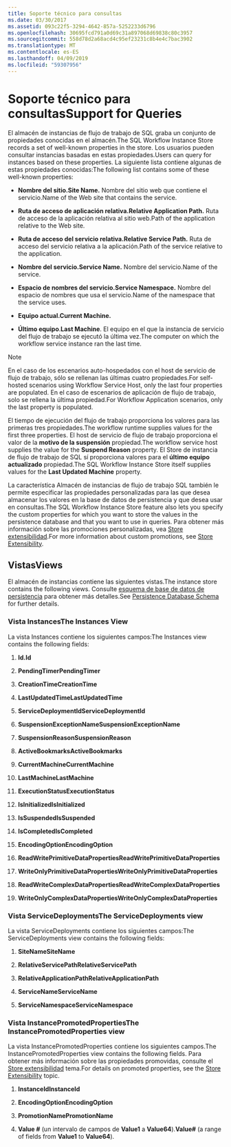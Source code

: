 ```yaml
---
title: Soporte técnico para consultas
ms.date: 03/30/2017
ms.assetid: 093c22f5-3294-4642-857a-5252233d6796
ms.openlocfilehash: 30695fcd791a0d69c31a897068d69838c80c3957
ms.sourcegitcommit: 558d78d2a68acd4c95ef23231c8b4e4c7bac3902
ms.translationtype: MT
ms.contentlocale: es-ES
ms.lasthandoff: 04/09/2019
ms.locfileid: "59307956"
---
```

# <a name="support-for-queries"></a><span data-ttu-id="5383f-102">Soporte técnico para consultas</span><span class="sxs-lookup"><span data-stu-id="5383f-102">Support for Queries</span></span>
<span data-ttu-id="5383f-103">El almacén de instancias de flujo de trabajo de SQL graba un conjunto de propiedades conocidas en el almacén.</span><span class="sxs-lookup"><span data-stu-id="5383f-103">The SQL Workflow Instance Store records a set of well-known properties in the store.</span></span> <span data-ttu-id="5383f-104">Los usuarios pueden consultar instancias basadas en estas propiedades.</span><span class="sxs-lookup"><span data-stu-id="5383f-104">Users can query for instances based on these properties.</span></span> <span data-ttu-id="5383f-105">La siguiente lista contiene algunas de estas propiedades conocidas:</span><span class="sxs-lookup"><span data-stu-id="5383f-105">The following list contains some of these well-known properties:</span></span>  
  
-   **<span data-ttu-id="5383f-106">Nombre del sitio.</span><span class="sxs-lookup"><span data-stu-id="5383f-106">Site Name.</span></span>** <span data-ttu-id="5383f-107">Nombre del sitio web que contiene el servicio.</span><span class="sxs-lookup"><span data-stu-id="5383f-107">Name of the Web site that contains the service.</span></span>  
  
-   **<span data-ttu-id="5383f-108">Ruta de acceso de aplicación relativa.</span><span class="sxs-lookup"><span data-stu-id="5383f-108">Relative Application Path.</span></span>** <span data-ttu-id="5383f-109">Ruta de acceso de la aplicación relativa al sitio web.</span><span class="sxs-lookup"><span data-stu-id="5383f-109">Path of the application relative to the Web site.</span></span>  
  
-   **<span data-ttu-id="5383f-110">Ruta de acceso del servicio relativa.</span><span class="sxs-lookup"><span data-stu-id="5383f-110">Relative Service Path.</span></span>** <span data-ttu-id="5383f-111">Ruta de acceso del servicio relativa a la aplicación.</span><span class="sxs-lookup"><span data-stu-id="5383f-111">Path of the service relative to the application.</span></span>  
  
-   **<span data-ttu-id="5383f-112">Nombre del servicio.</span><span class="sxs-lookup"><span data-stu-id="5383f-112">Service Name.</span></span>** <span data-ttu-id="5383f-113">Nombre del servicio.</span><span class="sxs-lookup"><span data-stu-id="5383f-113">Name of the service.</span></span>  
  
-   **<span data-ttu-id="5383f-114">Espacio de nombres del servicio.</span><span class="sxs-lookup"><span data-stu-id="5383f-114">Service Namespace.</span></span>** <span data-ttu-id="5383f-115">Nombre del espacio de nombres que usa el servicio.</span><span class="sxs-lookup"><span data-stu-id="5383f-115">Name of the namespace that the service uses.</span></span>  
  
-   **<span data-ttu-id="5383f-116">Equipo actual.</span><span class="sxs-lookup"><span data-stu-id="5383f-116">Current Machine.</span></span>**  
  
-   <span data-ttu-id="5383f-117">**Último equipo**.</span><span class="sxs-lookup"><span data-stu-id="5383f-117">**Last Machine**.</span></span> <span data-ttu-id="5383f-118">El equipo en el que la instancia de servicio del flujo de trabajo se ejecutó la última vez.</span><span class="sxs-lookup"><span data-stu-id="5383f-118">The computer on which the workflow service instance ran the last time.</span></span>  
  
> [!NOTE]
>  <span data-ttu-id="5383f-119">En el caso de los escenarios auto-hospedados con el host de servicio de flujo de trabajo, sólo se rellenan las últimas cuatro propiedades.</span><span class="sxs-lookup"><span data-stu-id="5383f-119">For self-hosted scenarios using Workflow Service Host, only the last four properties are populated.</span></span> <span data-ttu-id="5383f-120">En el caso de escenarios de aplicación de flujo de trabajo, solo se rellena la última propiedad.</span><span class="sxs-lookup"><span data-stu-id="5383f-120">For Workflow Application scenarios, only the last property is populated.</span></span>  
  
 <span data-ttu-id="5383f-121">El tiempo de ejecución del flujo de trabajo proporciona los valores para las primeras tres propiedades.</span><span class="sxs-lookup"><span data-stu-id="5383f-121">The workflow runtime supplies values for the first three properties.</span></span> <span data-ttu-id="5383f-122">El host de servicio de flujo de trabajo proporciona el valor de la **motivo de la suspensión** propiedad.</span><span class="sxs-lookup"><span data-stu-id="5383f-122">The workflow service host supplies the value for the **Suspend Reason** property.</span></span> <span data-ttu-id="5383f-123">El Store de instancia de flujo de trabajo de SQL sí proporciona valores para el **último equipo actualizado** propiedad.</span><span class="sxs-lookup"><span data-stu-id="5383f-123">The SQL Workflow Instance Store itself supplies values for the **Last Updated Machine** property.</span></span>  
  
 <span data-ttu-id="5383f-124">La característica Almacén de instancias de flujo de trabajo SQL también le permite especificar las propiedades personalizadas para las que desea almacenar los valores en la base de datos de persistencia y que desea usar en consultas.</span><span class="sxs-lookup"><span data-stu-id="5383f-124">The SQL Workflow Instance Store feature also lets you specify the custom properties for which you want to store the values in the persistence database and that you want to use in queries.</span></span> <span data-ttu-id="5383f-125">Para obtener más información sobre las promociones personalizadas, vea [Store extensibilidad](store-extensibility.md).</span><span class="sxs-lookup"><span data-stu-id="5383f-125">For more information about custom promotions, see [Store Extensibility](store-extensibility.md).</span></span>  
  
## <a name="views"></a><span data-ttu-id="5383f-126">Vistas</span><span class="sxs-lookup"><span data-stu-id="5383f-126">Views</span></span>  
 <span data-ttu-id="5383f-127">El almacén de instancias contiene las siguientes vistas.</span><span class="sxs-lookup"><span data-stu-id="5383f-127">The instance store contains the following views.</span></span> <span data-ttu-id="5383f-128">Consulte [esquema de base de datos de persistencia](persistence-database-schema.md) para obtener más detalles.</span><span class="sxs-lookup"><span data-stu-id="5383f-128">See [Persistence Database Schema](persistence-database-schema.md) for further details.</span></span>  
  
### <a name="the-instances-view"></a><span data-ttu-id="5383f-129">Vista Instances</span><span class="sxs-lookup"><span data-stu-id="5383f-129">The Instances View</span></span>  
 <span data-ttu-id="5383f-130">La vista Instances contiene los siguientes campos:</span><span class="sxs-lookup"><span data-stu-id="5383f-130">The Instances view contains the following fields:</span></span>  
  
1. **<span data-ttu-id="5383f-131">Id.</span><span class="sxs-lookup"><span data-stu-id="5383f-131">Id</span></span>**  
  
2. **<span data-ttu-id="5383f-132">PendingTimer</span><span class="sxs-lookup"><span data-stu-id="5383f-132">PendingTimer</span></span>**  
  
3. **<span data-ttu-id="5383f-133">CreationTime</span><span class="sxs-lookup"><span data-stu-id="5383f-133">CreationTime</span></span>**  
  
4. **<span data-ttu-id="5383f-134">LastUpdatedTime</span><span class="sxs-lookup"><span data-stu-id="5383f-134">LastUpdatedTime</span></span>**  
  
5. **<span data-ttu-id="5383f-135">ServiceDeploymentId</span><span class="sxs-lookup"><span data-stu-id="5383f-135">ServiceDeploymentId</span></span>**  
  
6. **<span data-ttu-id="5383f-136">SuspensionExceptionName</span><span class="sxs-lookup"><span data-stu-id="5383f-136">SuspensionExceptionName</span></span>**  
  
7. **<span data-ttu-id="5383f-137">SuspensionReason</span><span class="sxs-lookup"><span data-stu-id="5383f-137">SuspensionReason</span></span>**  
  
8. **<span data-ttu-id="5383f-138">ActiveBookmarks</span><span class="sxs-lookup"><span data-stu-id="5383f-138">ActiveBookmarks</span></span>**  
  
9. **<span data-ttu-id="5383f-139">CurrentMachine</span><span class="sxs-lookup"><span data-stu-id="5383f-139">CurrentMachine</span></span>**  
  
10. **<span data-ttu-id="5383f-140">LastMachine</span><span class="sxs-lookup"><span data-stu-id="5383f-140">LastMachine</span></span>**  
  
11. **<span data-ttu-id="5383f-141">ExecutionStatus</span><span class="sxs-lookup"><span data-stu-id="5383f-141">ExecutionStatus</span></span>**  
  
12. **<span data-ttu-id="5383f-142">IsInitialized</span><span class="sxs-lookup"><span data-stu-id="5383f-142">IsInitialized</span></span>**  
  
13. **<span data-ttu-id="5383f-143">IsSuspended</span><span class="sxs-lookup"><span data-stu-id="5383f-143">IsSuspended</span></span>**  
  
14. **<span data-ttu-id="5383f-144">IsCompleted</span><span class="sxs-lookup"><span data-stu-id="5383f-144">IsCompleted</span></span>**  
  
15. **<span data-ttu-id="5383f-145">EncodingOption</span><span class="sxs-lookup"><span data-stu-id="5383f-145">EncodingOption</span></span>**  
  
16. **<span data-ttu-id="5383f-146">ReadWritePrimitiveDataProperties</span><span class="sxs-lookup"><span data-stu-id="5383f-146">ReadWritePrimitiveDataProperties</span></span>**  
  
17. **<span data-ttu-id="5383f-147">WriteOnlyPrimitiveDataProperties</span><span class="sxs-lookup"><span data-stu-id="5383f-147">WriteOnlyPrimitiveDataProperties</span></span>**  
  
18. **<span data-ttu-id="5383f-148">ReadWriteComplexDataProperties</span><span class="sxs-lookup"><span data-stu-id="5383f-148">ReadWriteComplexDataProperties</span></span>**  
  
19. **<span data-ttu-id="5383f-149">WriteOnlyComplexDataProperties</span><span class="sxs-lookup"><span data-stu-id="5383f-149">WriteOnlyComplexDataProperties</span></span>**  
  
### <a name="the-servicedeployments-view"></a><span data-ttu-id="5383f-150">Vista ServiceDeployments</span><span class="sxs-lookup"><span data-stu-id="5383f-150">The ServiceDeployments view</span></span>  
 <span data-ttu-id="5383f-151">La vista ServiceDeployments contiene los siguientes campos:</span><span class="sxs-lookup"><span data-stu-id="5383f-151">The ServiceDeployments view contains the following fields:</span></span>  
  
1. **<span data-ttu-id="5383f-152">SiteName</span><span class="sxs-lookup"><span data-stu-id="5383f-152">SiteName</span></span>**  
  
2. **<span data-ttu-id="5383f-153">RelativeServicePath</span><span class="sxs-lookup"><span data-stu-id="5383f-153">RelativeServicePath</span></span>**  
  
3. **<span data-ttu-id="5383f-154">RelativeApplicationPath</span><span class="sxs-lookup"><span data-stu-id="5383f-154">RelativeApplicationPath</span></span>**  
  
4. **<span data-ttu-id="5383f-155">ServiceName</span><span class="sxs-lookup"><span data-stu-id="5383f-155">ServiceName</span></span>**  
  
5. **<span data-ttu-id="5383f-156">ServiceNamespace</span><span class="sxs-lookup"><span data-stu-id="5383f-156">ServiceNamespace</span></span>**  
  
### <a name="the-instancepromotedproperties-view"></a><span data-ttu-id="5383f-157">Vista InstancePromotedProperties</span><span class="sxs-lookup"><span data-stu-id="5383f-157">The InstancePromotedProperties view</span></span>  
 <span data-ttu-id="5383f-158">La vista InstancePromotedProperties contiene los siguientes campos.</span><span class="sxs-lookup"><span data-stu-id="5383f-158">The InstancePromotedProperties view contains the following fields.</span></span> <span data-ttu-id="5383f-159">Para obtener más información sobre las propiedades promovidas, consulte el [Store extensibilidad](store-extensibility.md) tema.</span><span class="sxs-lookup"><span data-stu-id="5383f-159">For details on promoted properties, see the [Store Extensibility](store-extensibility.md) topic.</span></span>  
  
1. **<span data-ttu-id="5383f-160">InstanceId</span><span class="sxs-lookup"><span data-stu-id="5383f-160">InstanceId</span></span>**  
  
2. **<span data-ttu-id="5383f-161">EncodingOption</span><span class="sxs-lookup"><span data-stu-id="5383f-161">EncodingOption</span></span>**  
  
3. **<span data-ttu-id="5383f-162">PromotionName</span><span class="sxs-lookup"><span data-stu-id="5383f-162">PromotionName</span></span>**  
  
4. <span data-ttu-id="5383f-163">**Value #** (un intervalo de campos de **Value1** a **Value64**).</span><span class="sxs-lookup"><span data-stu-id="5383f-163">**Value#** (a range of fields from **Value1** to **Value64**).</span></span>
